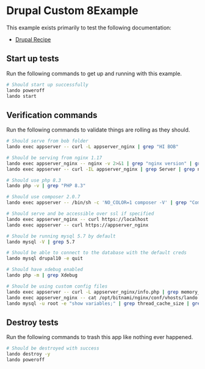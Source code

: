 # Drupal Custom 8Example

This example exists primarily to test the following documentation:

* [Drupal Recipe](https://docs.lando.dev/drupal/config.html)

Start up tests
--------------

Run the following commands to get up and running with this example.

```bash
# Should start up successfully
lando poweroff
lando start
```

Verification commands
---------------------

Run the following commands to validate things are rolling as they should.

```bash
# Should serve from bob folder
lando exec appserver -- curl -L appserver_nginx | grep "HI BOB"

# Should be serving from nginx 1.17
lando exec appserver_nginx -- nginx -v 2>&1 | grep "nginx version" | grep "nginx/1.17"
lando exec appserver -- curl -IL appserver_nginx | grep Server | grep nginx

# Should use php 8.3
lando php -v | grep "PHP 8.3"

# Should use composer 2.0.7
lando exec appserver -- /bin/sh -c 'NO_COLOR=1 composer -V' | grep "Composer version 2.0.7"

# Should serve and be accessible over ssl if specified
lando exec appserver_nginx -- curl https://localhost
lando exec appserver -- curl https://appserver_nginx

# Should be running mysql 5.7 by default
lando mysql -V | grep 5.7

# Should be able to connect to the database with the default creds
lando mysql drupal10 -e quit

# Should have xdebug enabled
lando php -m | grep Xdebug

# Should be using custom config files
lando exec appserver -- curl -L appserver_nginx/info.php | grep memory_limit | grep 513M
lando exec appserver_nginx -- cat /opt/bitnami/nginx/conf/vhosts/lando.conf | grep server_name | grep pirog
lando mysql -u root -e "show variables;" | grep thread_cache_size | grep 12
```

Destroy tests
-------------

Run the following commands to trash this app like nothing ever happened.

```bash
# Should be destroyed with success
lando destroy -y
lando poweroff
```
